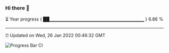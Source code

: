 ### Hi there 👋

⏳ Year progress { ██▁▁▁▁▁▁▁▁▁▁▁▁▁▁▁▁▁▁▁▁▁▁▁▁▁▁▁▁ } 6.86 %

---

⏰ Updated on Wed, 26 Jan 2022 00:46:32 GMT

![Progress Bar CI](https://github.com/liununu/liununu/workflows/Progress%20Bar%20CI/badge.svg)
